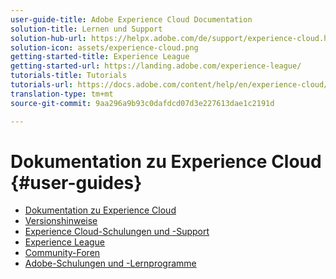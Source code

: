 ```yaml
---
user-guide-title: Adobe Experience Cloud Documentation
solution-title: Lernen und Support
solution-hub-url: https://helpx.adobe.com/de/support/experience-cloud.html
solution-icon: assets/experience-cloud.png
getting-started-title: Experience League
getting-started-url: https://landing.adobe.com/experience-league/
tutorials-title: Tutorials
tutorials-url: https://docs.adobe.com/content/help/en/experience-cloud/tutorials/home.html
translation-type: tm+mt
source-git-commit: 9aa296a9b93c0dafdcd07d3e227613dae1c2191d

---
```



# Dokumentation zu Experience Cloud {#user-guides}

+ [Dokumentation zu Experience Cloud](home.md)
+ [Versionshinweise](https://docs.adobe.com/content/help/en/release-notes/experience-cloud/current.html)
+ [Experience Cloud-Schulungen und -Support](https://helpx.adobe.com/support/experience-cloud.html)
+ [Experience League](https://experienceleague.adobe.com/)
+ [Community-Foren](https://forums.adobe.com/community/experience-cloud/)
+ [Adobe-Schulungen und -Lernprogramme](https://helpx.adobe.com/learning.html?promoid=KAUDK)

<!-- commenting out in case we want to switch back to displaying main solution user guides

+ [Analytics User Guides](https://docs.adobe.com/content/help/en/analytics/landing/home.html)
+ [Target User Guide](https://docs.adobe.com/content/help/en/target/using/target-home.html)
+ [Campaign Standard User Guide](https://docs.adobe.com/content/help/en/campaign-standard/using/campaign-standard-home.html)
+ [Campaign Classic User Guide](https://docs.adobe.com/content/help/en/campaign-classic/using/campaign-classic-home.html)
+ [Audience Manager User Guide](https://docs.adobe.com/content/help/en/audience-manager/user-guide/aam-home.html)
+ [AEM 6.5 User Guides](https://docs.adobe.com/content/help/en/experience-manager-65/user-guide/home.html)

-->
